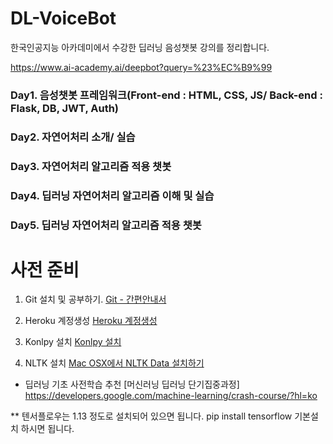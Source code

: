# DL-VoiceBot
한국인공지능 아카데미에서 수강한 딥러닝 음성챗봇 강의를 정리합니다.

https://www.ai-academy.ai/deepbot?query=%23%EC%B9%99

### Day1. 음성챗봇 프레임워크(Front-end : HTML, CSS, JS/ Back-end : Flask, DB, JWT, Auth)
### Day2. 자연어처리 소개/ 실습
### Day3. 자연어처리 알고리즘 적용 챗봇
### Day4. 딥러닝 자연어처리 알고리즘 이해 및 실습
### Day5. 딥러닝 자연어처리 알고리즘 적용 챗봇


# 사전 준비

1) Git 설치 및 공부하기.
[Git - 간편안내서](https://rogerdudler.github.io/git-guide/index.ko.html)

2) Heroku 계정생성
[Heroku 계정생성](https://www.heroku.com/)

3) Konlpy 설치
[Konlpy 설치](http://konlpy.org/)

4) NLTK 설치
[Mac OSX에서 NLTK Data 설치하기](http://corazzon.github.io/nltk_data_install)



+ 딥러닝 기초 사전학습 추천
[머신러닝 딥러닝 단기집중과정]
https://developers.google.com/machine-learning/crash-course/?hl=ko


** 텐서플로우는 1.13 정도로 설치되어 있으면 됩니다. pip install tensorflow 기본설치 하시면 됩니다. 

